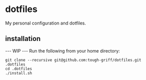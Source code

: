 # dotfiles
My personal configuration and dotfiles.

## installation
--- WIP ---
Run the following from your home directory:
```
git clone --recursive git@github.com:tough-griff/dotfiles.git .dotfiles
cd .dotfiles
./install.sh
```
